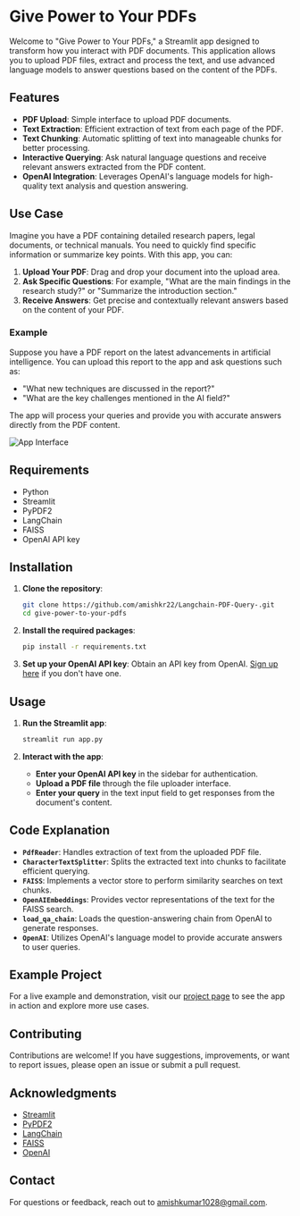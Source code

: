 # Give Power to Your PDFs

Welcome to "Give Power to Your PDFs," a Streamlit app designed to transform how you interact with PDF documents. This application allows you to upload PDF files, extract and process the text, and use advanced language models to answer questions based on the content of the PDFs.

## Features

- **PDF Upload**: Simple interface to upload PDF documents.
- **Text Extraction**: Efficient extraction of text from each page of the PDF.
- **Text Chunking**: Automatic splitting of text into manageable chunks for better processing.
- **Interactive Querying**: Ask natural language questions and receive relevant answers extracted from the PDF content.
- **OpenAI Integration**: Leverages OpenAI's language models for high-quality text analysis and question answering.

## Use Case

Imagine you have a PDF containing detailed research papers, legal documents, or technical manuals. You need to quickly find specific information or summarize key points. With this app, you can:

1. **Upload Your PDF**: Drag and drop your document into the upload area.
2. **Ask Specific Questions**: For example, "What are the main findings in the research study?" or "Summarize the introduction section."
3. **Receive Answers**: Get precise and contextually relevant answers based on the content of your PDF.

### Example

Suppose you have a PDF report on the latest advancements in artificial intelligence. You can upload this report to the app and ask questions such as:

- "What new techniques are discussed in the report?"
- "What are the key challenges mentioned in the AI field?"

The app will process your queries and provide you with accurate answers directly from the PDF content.

![App Interface](https://your-image-link.com/screenshot.png)

## Requirements

- Python
- Streamlit
- PyPDF2
- LangChain
- FAISS
- OpenAI API key

## Installation

1. **Clone the repository**:
    ```bash
    git clone https://github.com/amishkr22/Langchain-PDF-Query-.git
    cd give-power-to-your-pdfs
    ```

2. **Install the required packages**:
    ```bash
    pip install -r requirements.txt
    ```

3. **Set up your OpenAI API key**: Obtain an API key from OpenAI. [Sign up here](https://platform.openai.com/signup) if you don't have one.

## Usage

1. **Run the Streamlit app**:
    ```bash
    streamlit run app.py
    ```

2. **Interact with the app**:
    - **Enter your OpenAI API key** in the sidebar for authentication.
    - **Upload a PDF file** through the file uploader interface.
    - **Enter your query** in the text input field to get responses from the document's content.

## Code Explanation

- **`PdfReader`**: Handles extraction of text from the uploaded PDF file.
- **`CharacterTextSplitter`**: Splits the extracted text into chunks to facilitate efficient querying.
- **`FAISS`**: Implements a vector store to perform similarity searches on text chunks.
- **`OpenAIEmbeddings`**: Provides vector representations of the text for the FAISS search.
- **`load_qa_chain`**: Loads the question-answering chain from OpenAI to generate responses.
- **`OpenAI`**: Utilizes OpenAI's language model to provide accurate answers to user queries.

## Example Project

For a live example and demonstration, visit our [project page](https://odqxdpghf5ykesctkyemwa.streamlit.app) to see the app in action and explore more use cases.

## Contributing

Contributions are welcome! If you have suggestions, improvements, or want to report issues, please open an issue or submit a pull request.

## Acknowledgments

- [Streamlit](https://streamlit.io/)
- [PyPDF2](https://github.com/py-pdf/PyPDF2)
- [LangChain](https://github.com/langchain/langchain)
- [FAISS](https://github.com/facebookresearch/faiss)
- [OpenAI](https://openai.com/)

## Contact

For questions or feedback, reach out to [amishkumar1028@gmail.com](mailto:amishkumar1028@gmail.com).

